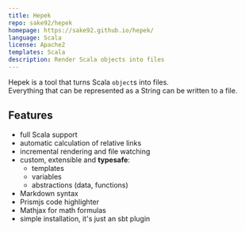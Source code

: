 ```yaml
---
title: Hepek
repo: sake92/hepek
homepage: https://sake92.github.io/hepek/
language: Scala
license: Apache2
templates: Scala
description: Render Scala objects into files
---
```


Hepek is a tool that turns Scala `object`s into files.  
Everything that can be represented as a String can be written to a file.

## Features
- full Scala support
- automatic calculation of relative links
- incremental rendering and file watching
- custom, extensible and **typesafe**:
    - templates
    - variables
    - abstractions (data, functions)
- Markdown syntax
- Prismjs code highlighter
- Mathjax for math formulas
- simple installation, it's just an sbt plugin

